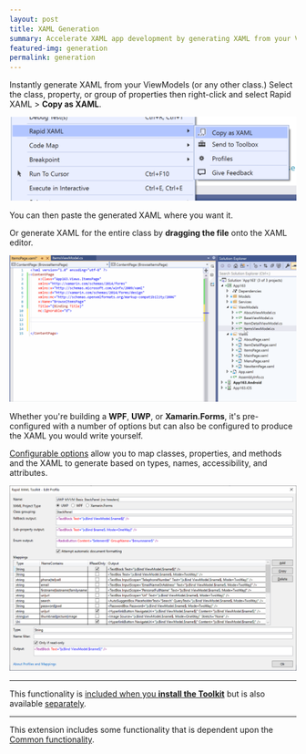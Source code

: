```yaml
---
layout: post
title: XAML Generation
summary: Accelerate XAML app development by generating XAML from your ViewModel.
featured-img: generation
permalink: generation
---
```


Instantly generate XAML from your ViewModels (or any other class.) Select the class, property, or group of properties then right-click and select Rapid XAML > **Copy as XAML**.

![Copy as XAML context menu](./assets/img/posts/copy-as-xaml-menu.png)

You can then paste the generated XAML where you want it.

Or generate XAML for the entire class by **dragging the file** onto the XAML editor.

![Example of dragging and dropping a ViewModel onto the editor](./assets/img/posts/drag-drop-generation.gif)

Whether you're building a **WPF**, **UWP**, or **Xamarin.Forms**, it's pre-configured with a number of options but can also be configured to produce the XAML you would write yourself.

[Configurable options](https://github.com/mrlacey/Rapid-XAML-Toolkit/blob/main/docs/configuration.md) allow you to map classes, properties, and methods and the XAML to generate based on types, names, accessibility, and attributes.

![Mappings configuration screen](./assets/img/posts/edit-profile.png)

---

This functionality is [included when you **install the Toolkit**](https://marketplace.visualstudio.com/items?itemName=MattLaceyLtd.RapidXamlToolkit) but is also available [separately](https://marketplace.visualstudio.com/items?itemName=MattLaceyLtd.RapidXamlGeneration).

---

This extension includes some functionality that is dependent upon the [Common functionality](./common).
